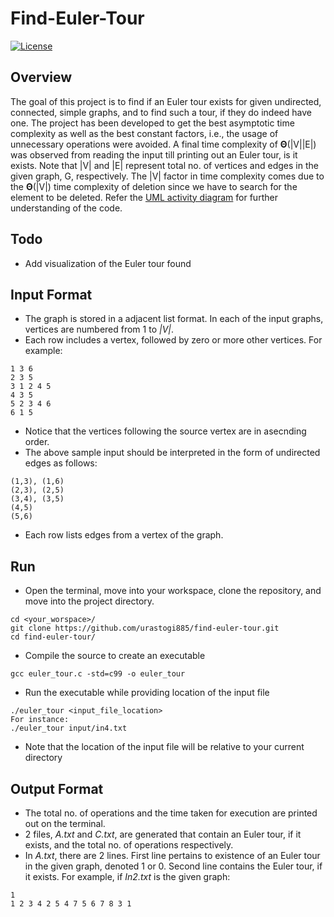 # Find-Euler-Tour
[![License](https://img.shields.io/badge/License-MIT-blue.svg)](https://github.com/urastogi885/find-euler-path/blob/main/LICENSE)

## Overview
The goal of this project is to find if an Euler tour exists for given undirected, connected, simple 
graphs, and to find such a tour, if they do indeed have one. The project has been developed to get 
the best asymptotic time complexity as well as the best constant factors, i.e., the usage
of unnecessary operations were avoided. A final time complexity of **Θ**(|V||E|) was observed 
from reading the input till printing out an Euler tour, is it exists. Note that |V| and |E| 
represent total no. of vertices and edges in the given graph, G, respectively. The |V| factor 
in time complexity comes due to the **Θ**(|V|) time complexity of deletion since we have to
search for the element to be deleted. Refer the [UML activity diagram](https://github.com/urastogi885/find-euler-tour/blob/main/uml/activity_diagram.pdf) 
for further understanding of the code.

## Todo
- Add visualization of the Euler tour found

## Input Format
- The graph is stored in a adjacent list format. In each of the input graphs, vertices are numbered from 1 to
_|V|_.
- Each row includes a vertex, followed by zero or more other vertices. For example:
```
1 3 6
2 3 5
3 1 2 4 5
4 3 5
5 2 3 4 6
6 1 5
```
- Notice that the vertices following the source vertex are in asecnding order.
- The above sample input should be interpreted in the form of undirected edges as follows:
```
(1,3), (1,6)
(2,3), (2,5)
(3,4), (3,5)
(4,5)
(5,6)
 ```
- Each row lists edges from a vertex of the graph.

## Run
- Open the terminal, move into your workspace, clone the repository, and move into the project directory.
```
cd <your_worspace>/
git clone https://github.com/urastogi885/find-euler-tour.git
cd find-euler-tour/
```
- Compile the source to create an executable
```
gcc euler_tour.c -std=c99 -o euler_tour
```
- Run the executable while providing location of the input file
```
./euler_tour <input_file_location>
For instance:
./euler_tour input/in4.txt
```
- Note that the location of the input file will be relative to your current directory

## Output Format
- The total no. of operations and the time taken for execution are printed out on the terminal.
- 2 files, *A.txt* and *C.txt*, are generated that contain an Euler tour, if it exists, and the total no. of operations respectively.
- In *A.txt*, there are 2 lines. First line pertains to existence of an Euler tour in the given graph, denoted 1 or 0. Second line 
contains the Euler tour, if it exists. For example, if *In2.txt* is the given graph:
```
1
1 2 3 4 2 5 4 7 5 6 7 8 3 1 
```
